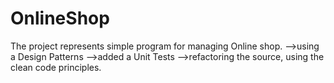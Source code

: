 # OnlineShop

Тhe project represents simple program for managing Online shop.
-->using a Design Patterns
-->added a Unit Tests
-->refactoring the source, using the clean code principles.
